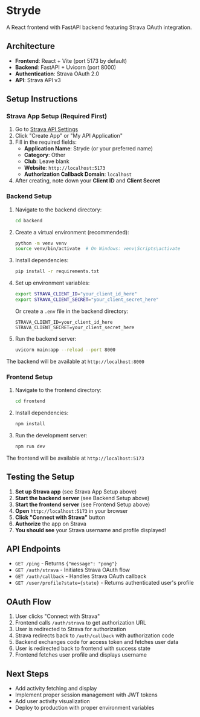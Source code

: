 # Stryde

A React frontend with FastAPI backend featuring Strava OAuth integration.

## Architecture

- **Frontend**: React + Vite (port 5173 by default)
- **Backend**: FastAPI + Uvicorn (port 8000)
- **Authentication**: Strava OAuth 2.0
- **API**: Strava API v3

## Setup Instructions

### Strava App Setup (Required First)

1. Go to [Strava API Settings](https://www.strava.com/settings/api)
2. Click "Create App" or "My API Application"
3. Fill in the required fields:
   - **Application Name**: Stryde (or your preferred name)
   - **Category**: Other
   - **Club**: Leave blank
   - **Website**: `http://localhost:5173`
   - **Authorization Callback Domain**: `localhost`
4. After creating, note down your **Client ID** and **Client Secret**

### Backend Setup

1. Navigate to the backend directory:
   ```bash
   cd backend
   ```

2. Create a virtual environment (recommended):
   ```bash
   python -m venv venv
   source venv/bin/activate  # On Windows: venv\Scripts\activate
   ```

3. Install dependencies:
   ```bash
   pip install -r requirements.txt
   ```

4. Set up environment variables:
   ```bash
   export STRAVA_CLIENT_ID="your_client_id_here"
   export STRAVA_CLIENT_SECRET="your_client_secret_here"
   ```
   
   Or create a `.env` file in the backend directory:
   ```
   STRAVA_CLIENT_ID=your_client_id_here
   STRAVA_CLIENT_SECRET=your_client_secret_here
   ```

5. Run the backend server:
   ```bash
   uvicorn main:app --reload --port 8000
   ```

The backend will be available at `http://localhost:8000`

### Frontend Setup

1. Navigate to the frontend directory:
   ```bash
   cd frontend
   ```

2. Install dependencies:
   ```bash
   npm install
   ```

3. Run the development server:
   ```bash
   npm run dev
   ```

The frontend will be available at `http://localhost:5173`

## Testing the Setup

1. **Set up Strava app** (see Strava App Setup above)
2. **Start the backend server** (see Backend Setup above)
3. **Start the frontend server** (see Frontend Setup above)
4. **Open** `http://localhost:5173` in your browser
5. **Click "Connect with Strava"** button
6. **Authorize** the app on Strava
7. **You should see** your Strava username and profile displayed!

## API Endpoints

- `GET /ping` - Returns `{"message": "pong"}`
- `GET /auth/strava` - Initiates Strava OAuth flow
- `GET /auth/callback` - Handles Strava OAuth callback
- `GET /user/profile?state={state}` - Returns authenticated user's profile

## OAuth Flow

1. User clicks "Connect with Strava"
2. Frontend calls `/auth/strava` to get authorization URL
3. User is redirected to Strava for authorization
4. Strava redirects back to `/auth/callback` with authorization code
5. Backend exchanges code for access token and fetches user data
6. User is redirected back to frontend with success state
7. Frontend fetches user profile and displays username

## Next Steps

- Add activity fetching and display
- Implement proper session management with JWT tokens
- Add user activity visualization
- Deploy to production with proper environment variables
